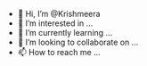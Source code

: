 - 👋 Hi, I’m @Krishmeera
- 👀 I’m interested in ...
- 🌱 I’m currently learning ...
- 💞️ I’m looking to collaborate on ...
- 📫 How to reach me ...

<!---
Krishmeera/Krishmeera is a ✨ special ✨ repository because its `README.md` (this file) appears on your GitHub profile.
You can click the Preview link to take a look at your changes.
--->
